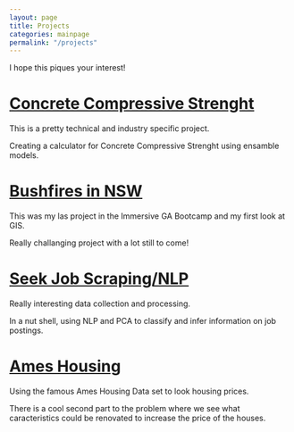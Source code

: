 ```yaml
---
layout: page
title: Projects
categories: mainpage
permalink: "/projects"
---
```


I hope this piques your interest!

# [Concrete Compressive Strenght](/_posts/2020-06-19-Concrete.markdown)
This is a pretty technical and industry specific project.

Creating a calculator for Concrete Compressive Strenght using ensamble models.


# [Bushfires in NSW](/_posts/2020-06-19-Bushfires.markdown)
This was my las project in the Immersive GA Bootcamp and my first look at GIS.

Really challanging project with a lot still to come!


# [Seek Job Scraping/NLP](/_posts/2020-06-19-Seek_jobs.markdown)
Really interesting data collection and processing.

In a nut shell, using NLP and PCA to classify and infer information on job postings.


# [Ames Housing](/_posts/2020-06-19-Housing.markdown)
Using the famous Ames Housing Data set to look housing prices.

There is a cool second part to the problem where we see what caracteristics could be renovated to increase the price of the houses.

